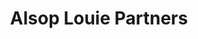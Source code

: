 ---
layout: firm_page
title: "Alsop Louie Partners"
id: "alsoplouie.com"
permalink: "/alsoplouiepartnersalsoplouie.com/"
website: "https://alsop-louie.com"
offices: "San Francisco (United States)"
investment_stages: "Series A, Series B"
portfolio_companies: "Meow Wolf, Niantic, Aerospike, Ascent Technologies, Aurora Insight, Baton Systems, Cleversafe, Copilot Labs, Crunchy Data, Device Authority, Digilens, Dijit, Drop Kitchen dba Fresco, Elastic Intelligence, Framehawk, Fullpower Technologies, Gfycat, Gowalla, Hover, Integral Reality Labs, Intelyt, Ion Storage Systems, Jetlore, Kuprion Inc, Lookingglass, Motive, Nabaco, Ness Computing, Net Power Light, Netwitness, Next Big Sound, Phase Four, Phizzle, Redux, Ribbit, Runsafe Security, Sapho, Shape Labs, Socialcam, Topher, Twitch Interactive, Ursa Major Technologies, Wifislam, Wickr, Zephyr"
portfolio_link: "https://alsop-louie.com/portfolio"
investment_markets: "Analytics, Consumer Tech, Cyber Security, Disruptive Tech, new media, gaming, SaaS, cloud infrastructure, security, mobile"
founded_year: "2006"
description: "Alsop Louie Partners is a team of seasoned investors who are entrepreneurs and executives with distinctive reputations. They focus on early-stage, risk-oriented technology investments, emphasizing a philosophy they call 'Venture Humanism,' which combines financial returns with positive societal impact."
linkedin: "https://www.linkedin.com/company/1476618/"
twitter: "https://twitter.com/alsoplouie"
instagram: ""
team_page: "https://alsop-louie.com/team"
investor_type: "Venture Capital"
crunchbase: "https://www.crunchbase.com/organization/alsop-louie-partners"
pitchbook: "https://pitchbook.com/profiles/investor/11107-72"

# SEO Optimization
meta_title: "Alsop Louie Partners - VC Firm - projectstartups.com"
meta_description: "Alsop Louie Partners, Alsop Louie Partners is a team of seasoned investors who are entrepreneurs and executives with distinctive reputations. They focus on early-stage, ris..."
meta_keywords: "Alsop Louie Partners, Analytics, Consumer Tech, Cyber Security, Disruptive Tech, new media, gaming, SaaS, cloud infrastructure, security, mobile, VC firm, venture capital, startup investor, projectstartups.com"
canonical_url: "https://vc.projectstartups.com/alsoplouiepartnersalsoplouie.com/"
---